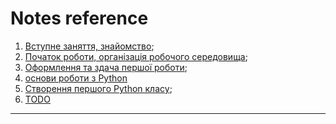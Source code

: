 # Notes reference

1. [Вступне заняття, знайомство](https://github.com/BobasB/it_college/blob/main/notes/1_lesson.md);
1. [Початок роботи, організація робочого середовища](https://github.com/BobasB/it_college/blob/main/notes/2_lesson.md);
1. [Оформлення та здача першої роботи](https://github.com/BobasB/it_college/blob/main/notes/3_results_formatting.md);
1. [основи роботи з Python](https://github.com/BobasB/it_college/blob/main/notes/4_python_basics.md)
1. [Створення першого Python класу](https://github.com/BobasB/it_college/blob/main/notes/5_first_class.md);
1. [TODO]()

---